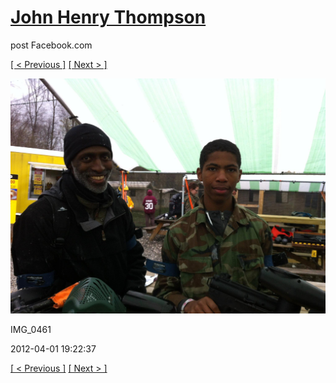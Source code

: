 # [John Henry Thompson](../README.md)
post Facebook.com

[[ < Previous ]](2012-04-01-3.md) [[ Next > ]](2012-04-01-5.md)

[![](../media/2012-04-01/Paintball-14th-B-day-IMG_0461.jpg)](../README.md)

IMG_0461

2012-04-01 19:22:37

[[ < Previous ]](2012-04-01-3.md) [[ Next > ]](2012-04-01-5.md)